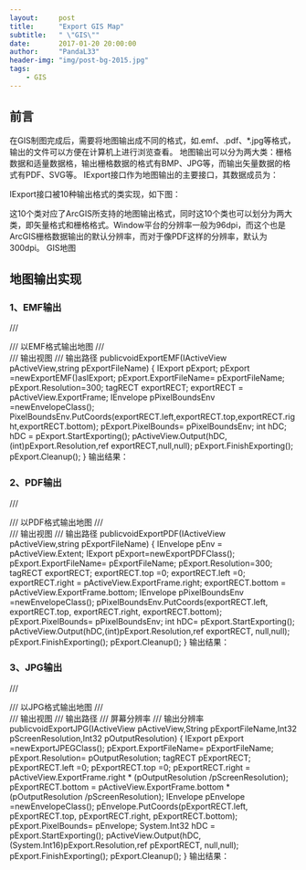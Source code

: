 ```yaml
---
layout:     post
title:      "Export GIS Map"
subtitle:   " \"GIS\""
date:       2017-01-20 20:00:00
author:     "PandaL33"
header-img: "img/post-bg-2015.jpg"
tags:
    - GIS
---
```

## 前言

在GIS制图完成后，需要将地图输出成不同的格式，如.emf、.pdf、*.jpg等格式，输出的文件可以方便在计算机上进行浏览查看。
地图输出可以分为两大类：栅格数据和适量数据格，输出栅格数据的格式有BMP、JPG等，而输出矢量数据的格式有PDF、SVG等。
IExport接口作为地图输出的主要接口，其数据成员为：

IExport接口被10种输出格式的类实现，如下图：

这10个类对应了ArcGIS所支持的地图输出格式，同时这10个类也可以划分为两大类，即矢量格式和栅格格式。Window平台的分辨率一般为96dpi，而这个也是ArcGIS栅格数据输出的默认分辨率，而对于像PDF这样的分辨率，默认为300dpi。
GIS地图


## 地图输出实现

### 1、EMF输出

/// <summary>
/// 以EMF格式输出地图
/// </summary>
/// <param name="pActiveView">输出视图</param>
/// <param name="pExportFileName">输出路径</param>
publicvoidExportEMF(IActiveView pActiveView,string pExportFileName)
{
    IExport pExport;
    pExport =newExportEMF()asIExport;
    pExport.ExportFileName= pExportFileName;
    pExport.Resolution=300;
    tagRECT exportRECT;
    exportRECT = pActiveView.ExportFrame;
    IEnvelope pPixelBoundsEnv =newEnvelopeClass();
    PixelBoundsEnv.PutCoords(exportRECT.left,exportRECT.top,exportRECT.right,exportRECT.bottom);
    pExport.PixelBounds= pPixelBoundsEnv;
    int hDC;
    hDC = pExport.StartExporting();
    pActiveView.Output(hDC,(int)pExport.Resolution,ref  exportRECT,null,null);
    pExport.FinishExporting();
    pExport.Cleanup();
}
输出结果：

### 2、PDF输出

/// <summary>
/// 以PDF格式输出地图
/// </summary>
/// <param name="pActiveView">输出视图</param>
/// <param name="pExportFileName">输出路径</param>
publicvoidExportPDF(IActiveView pActiveView,string pExportFileName)
{
IEnvelope pEnv = pActiveView.Extent;
IExport pExport=newExportPDFClass();
    pExport.ExportFileName= pExportFileName;
    pExport.Resolution=300;
    tagRECT exportRECT;
    exportRECT.top =0;
    exportRECT.left =0;
    exportRECT.right = pActiveView.ExportFrame.right;
    exportRECT.bottom = pActiveView.ExportFrame.bottom;
IEnvelope pPixelBoundsEnv =newEnvelopeClass();
    pPixelBoundsEnv.PutCoords(exportRECT.left, exportRECT.top,
    exportRECT.right, exportRECT.bottom);
    pExport.PixelBounds= pPixelBoundsEnv;
int hDC= pExport.StartExporting();
    pActiveView.Output(hDC,(int)pExport.Resolution,ref  exportRECT,
null,null);
    pExport.FinishExporting();
    pExport.Cleanup();
}
输出结果：

### 3、JPG输出

/// <summary>
/// 以JPG格式输出地图
/// </summary>
/// <param name="pActiveView">输出视图</param>
/// <param name="pFileName">输出路径</param>
/// <param name="pScreenResolution">屏幕分辨率</param>
/// <param name="pOutputResolution">输出分辨率</param>
publicvoidExportJPG(IActiveView pActiveView,String pExportFileName,Int32 pScreenResolution,Int32 pOutputResolution)
{
IExport pExport =newExportJPEGClass();
    pExport.ExportFileName= pExportFileName;
    pExport.Resolution= pOutputResolution;
    tagRECT pExportRECT;
    pExportRECT.left =0;
    pExportRECT.top =0;
    pExportRECT.right = pActiveView.ExportFrame.right *
(pOutputResolution /pScreenResolution);
    pExportRECT.bottom = pActiveView.ExportFrame.bottom *
(pOutputResolution /pScreenResolution);
IEnvelope pEnvelope =newEnvelopeClass();
    pEnvelope.PutCoords(pExportRECT.left, pExportRECT.top,
    pExportRECT.right, pExportRECT.bottom);
    pExport.PixelBounds= pEnvelope;
System.Int32 hDC = pExport.StartExporting();
    pActiveView.Output(hDC,(System.Int16)pExport.Resolution,ref  pExportRECT,
null,null);
    pExport.FinishExporting();
    pExport.Cleanup();
}
输出结果：
